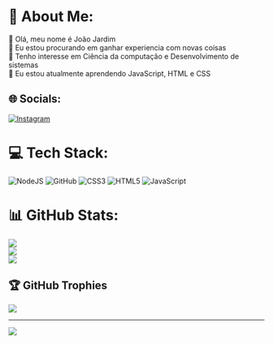 # 💫 About Me:
🔭 Olá, meu nome é João Jardim<br>👯 Eu estou procurando em ganhar experiencia com novas coisas<br>🤝 Tenho interesse em Ciência da computação e Desenvolvimento de sistemas<br>🌱 Eu estou atualmente aprendendo JavaScript, HTML e CSS<br>


## 🌐 Socials:
[![Instagram](https://img.shields.io/badge/Instagram-%23E4405F.svg?logo=Instagram&logoColor=white)](https://instagram.com/https://www.instagram.com/joao.jardim1205/) 

# 💻 Tech Stack:
![NodeJS](https://img.shields.io/badge/node.js-6DA55F?style=for-the-badge&logo=node.js&logoColor=white) ![GitHub](https://img.shields.io/badge/github-%23121011.svg?style=for-the-badge&logo=github&logoColor=white) ![CSS3](https://img.shields.io/badge/css3-%231572B6.svg?style=for-the-badge&logo=css3&logoColor=white) ![HTML5](https://img.shields.io/badge/html5-%23E34F26.svg?style=for-the-badge&logo=html5&logoColor=white) ![JavaScript](https://img.shields.io/badge/javascript-%23323330.svg?style=for-the-badge&logo=javascript&logoColor=%23F7DF1E)
# 📊 GitHub Stats:
![](https://github-readme-stats.vercel.app/api?username=joaojardim1205&theme=dark&hide_border=false&include_all_commits=false&count_private=false)<br/>
![](https://github-readme-streak-stats.herokuapp.com/?user=joaojardim1205&theme=dark&hide_border=false)<br/>
![](https://github-readme-stats.vercel.app/api/top-langs/?username=joaojardim1205&theme=dark&hide_border=false&include_all_commits=false&count_private=false&layout=compact)

## 🏆 GitHub Trophies
![](https://github-profile-trophy.vercel.app/?username=joaojardim1205&theme=radical&no-frame=true&no-bg=true&margin-w=4)

---
[![](https://visitcount.itsvg.in/api?id=joaojardim1205&icon=2&color=12)](https://visitcount.itsvg.in)

<!-- Proudly created with GPRM ( https://gprm.itsvg.in ) -->

